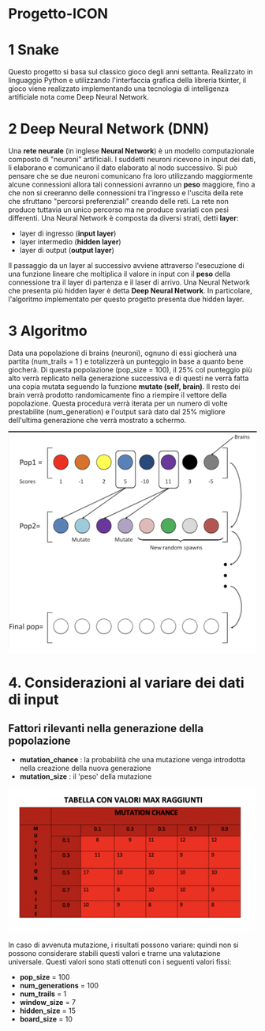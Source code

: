 ﻿
# Progetto-ICON

# 1 Snake
Questo progetto si basa sul classico gioco degli anni settanta. 
Realizzato in linguaggio Python e utilizzando l'interfaccia grafica della libreria tkinter, il gioco viene realizzato implementando una tecnologia di intelligenza artificiale nota come Deep Neural Network.

# 2 Deep Neural Network (DNN)
Una **rete neurale** (in inglese **Neural Network**) è un modello computazionale composto di "neuroni" artificiali. I suddetti neuroni ricevono in input dei dati, li elaborano e comunicano il dato elaborato al nodo successivo. Si può pensare che se due neuroni comunicano fra loro utilizzando maggiormente alcune connessioni allora tali connessioni avranno un **peso** maggiore, fino a che non si creeranno delle connessioni tra l'ingresso e l'uscita della rete che sfruttano "percorsi preferenziali" creando delle reti. La rete non produce tuttavia un unico percorso ma ne produce svariati con pesi differenti.
Una Neural Network è composta da diversi strati, detti **layer**:

 - layer di ingresso (**input layer**)
 - layer intermedio (**hidden layer**)
 - layer di output (**output layer**)

Il passaggio da un layer al successivo avviene attraverso l'esecuzione di una funzione lineare che moltiplica il valore in input con il **peso** della connessione tra il layer di partenza e il laser di arrivo.
Una Neural Network che presenta più hidden layer è detta **Deep Neural Network**.
In particolare, l'algoritmo implementato per questo progetto presenta due hidden layer.

# 3 Algoritmo
Data una popolazione di brains (neuroni), ognuno di essi giocherà una partita (num_trails = 1 ) e totalizzerà un punteggio in base a quanto bene giocherà. Di questa popolazione (pop_size = 100), il 25% col punteggio più alto verrà replicato nella generazione successiva e di questi ne verrà fatta una copia mutata seguendo la funzione **mutate (self, brain)**. Il resto dei brain verrà prodotto randomicamente fino a riempire il vettore della popolazione. Questa procedura verrà iterata per un numero di volte prestabilite (num_generation) e l'output sarà dato dal 25% migliore dell'ultima generazione che verrà mostrato a schermo.

![Algoritmo](https://github.com/aleSant10/Progetto-ICON/blob/main/Algoritmo.png)

# 4. Considerazioni al variare dei dati di input

## Fattori rilevanti nella generazione della popolazione

 - **mutation_chance** : la probabilità che una mutazione venga introdotta nella creazione della nuova generazione 
 - **mutation_size** : il 'peso' della mutazione

![Tabella](https://github.com/aleSant10/Progetto-ICON/blob/main/Tabella.png)

In caso di avvenuta mutazione, i risultati possono variare: quindi non si possono considerare stabili questi valori e trarne una valutazione universale. 
Questi valori sono stati ottenuti con i seguenti valori fissi:

 - **pop_size** = 100
 - **num_generations** = 100 
 - **num_trails** = 1 
 - **window_size** = 7
 - **hidden_size** = 15
 - **board_size** = 10

